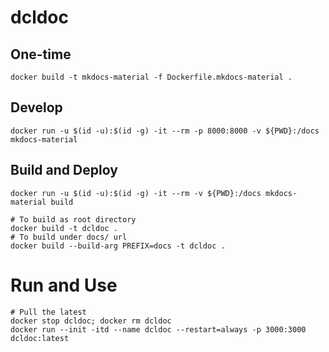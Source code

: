 # dcldoc


## One-time

```
docker build -t mkdocs-material -f Dockerfile.mkdocs-material .
```


## Develop


```
docker run -u $(id -u):$(id -g) -it --rm -p 8000:8000 -v ${PWD}:/docs mkdocs-material
```

## Build and Deploy

```
docker run -u $(id -u):$(id -g) -it --rm -v ${PWD}:/docs mkdocs-material build

# To build as root directory
docker build -t dcldoc .
# To build under docs/ url
docker build --build-arg PREFIX=docs -t dcldoc .
```

# Run and Use

```
# Pull the latest
docker stop dcldoc; docker rm dcldoc
docker run --init -itd --name dcldoc --restart=always -p 3000:3000 dcldoc:latest
```


